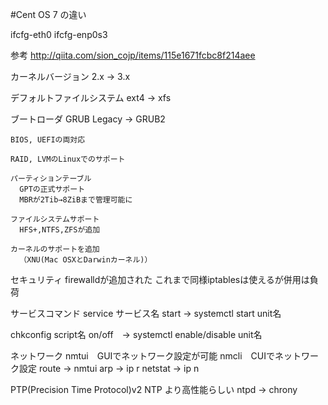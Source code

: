 #Cent OS 7 の違い

ifcfg-eth0
ifcfg-enp0s3

参考
http://qiita.com/sion_cojp/items/115e1671fcbc8f214aee

カーネルバージョン 2.x → 3.x

デフォルトファイルシステム
ext4 → xfs

ブートローダ
  GRUB Legacy → GRUB2
    
    BIOS, UEFIの両対応
    
    RAID, LVMのLinuxでのサポート
    
    パーティションテーブル
      GPTの正式サポート
      MBRが2Tib→8ZiBまで管理可能に
      
    ファイルシステムサポート
      HFS+,NTFS,ZFSが追加
    
    カーネルのサポートを追加
      （XNU(Mac OSXとDarwinカーネル)）
      
セキュリティ
  firewalldが追加された
  これまで同様iptablesは使えるが併用は負荷
    
サービスコマンド
  service サービス名 start →
  systemctl start unit名
  
  chkconfig script名 on/off　→
  systemctl enable/disable unit名

ネットワーク
  nmtui　GUIでネットワーク設定が可能
  nmcli　CUIでネットワーク設定
  route → nmtui
  arp → ip r
  netstat → ip n
  
  
  PTP(Precision Time Protocol)v2
    NTP より高性能らしい
    ntpd → chrony
  
  
